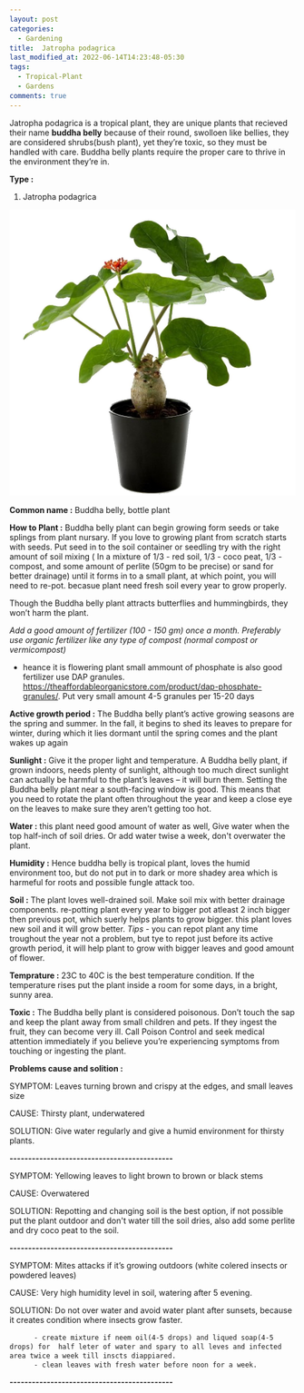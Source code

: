 ```yaml
---
layout: post
categories:
  - Gardening
title:  Jatropha podagrica
last_modified_at: 2022-06-14T14:23:48-05:30
tags:   
  - Tropical-Plant
  - Gardens
comments: true
---
```


Jatropha podagrica is a tropical plant, they are unique plants that recieved their name **buddha belly** because of their round, swolloen like bellies, they are considered shrubs(bush plant), yet they’re toxic, so they must be handled with care. Buddha belly plants require the proper care to thrive in the environment they’re in.

**Type :**

1) Jatropha podagrica

![Photo 1: Jatropha podagrica](/assets/buddhabelly_1.jpeg)

**Common name :** Buddha belly, bottle plant

**How to Plant :**
Buddha belly plant can begin growing form seeds or take splings from plant nursary.
If you love to growing plant from scratch starts with seeds.
Put seed in to the soil container or seedling try with the right amount of soil mixing ( In a mixture of 1/3 - red soil, 1/3 - coco peat, 1/3 - compost, and some amount of perlite (50gm to be precise) or sand for better drainage)
until it forms in to a small plant, at which point, you will need to re-pot. becasue plant need fresh soil every year to grow properly.

Though the Buddha belly plant attracts butterflies and hummingbirds, they won’t harm the plant.

*Add a good amount of fertilizer (100 - 150 gm) once a month. Preferably use organic fertilizer like any type of compost (normal compost or vermicompost)*
 - heance it is flowering plant small ammount of phosphate is also good fertilizer use DAP granules. https://theaffordableorganicstore.com/product/dap-phosphate-granules/. Put very small amount 4-5 granules per 15-20 days

**Active growth period :** The Buddha belly plant’s active growing seasons are the spring and summer. In the fall, it begins to shed its leaves to prepare for winter, during which it lies dormant until the spring comes and the plant wakes up again

**Sunlight :** Give it the proper light and temperature. A Buddha belly plant, if grown indoors, needs plenty of sunlight, although too much direct sunlight can actually be harmful to the plant’s leaves – it will burn them. Setting the Buddha belly plant near a south-facing window is good. This means that you need to rotate the plant often throughout the year and keep a close eye on the leaves to make sure they aren’t getting too hot.

**Water :** this plant need good amount of water as well, Give water when the top half-inch of soil dries. Or add water twise a week, don't overwater the plant.

**Humidity :** Hence buddha belly is tropical plant, loves the humid environment too, but do not put in to dark or more shadey area which is harmeful for roots and possible fungle attack too.

**Soil :** The plant loves well-drained soil. Make soil mix with better drainage components. re-potting plant every year to bigger pot atleast 2 inch bigger then previous pot, which suerly helps plants to grow bigger. this plant loves new soil and it will grow better.
*Tips -* you can repot plant any time troughout the year not a problem, but tye to repot just before its active growth period, it will help plant to grow with bigger leaves and good amount of flower.

**Temprature :** 23C to 40C is the best temperature condition. If the temperature rises put the plant inside a room for some days, in a bright, sunny area.

**Toxic :** The Buddha belly plant is considered poisonous. Don’t touch the sap and keep the plant away from small children and pets. If they ingest the fruit, they can become very ill. Call Poison Control and seek medical attention immediately if you believe you’re experiencing symptoms from touching or ingesting the plant.

**Problems cause and solition :**

SYMPTOM: Leaves turning brown and crispy at the edges, and small leaves size

CAUSE: Thirsty plant, underwatered

SOLUTION: Give water regularly and give a humid environment for thirsty plants.

**--------------------------------------------**

SYMPTOM: Yellowing leaves to light brown to brown or black stems

CAUSE: Overwatered

SOLUTION: Repotting and changing soil is the best option, if not possible put the plant outdoor and don't water till the soil dries, also add some perlite and dry coco peat to the soil.

**--------------------------------------------**

SYMPTOM: Mites attacks if it’s growing outdoors (white colered insects or powdered leaves)

CAUSE: Very high humidity level in soil, watering after 5 evening.

SOLUTION: Do not over water and avoid water plant after sunsets, because it  creates condition where insects grow faster.
          
          - create mixture if neem oil(4-5 drops) and liqued soap(4-5 drops) for  half leter of water and spary to all leves and infected area twice a week till inscts diappiared.
          - clean leaves with fresh water before noon for a week.

**--------------------------------------------**